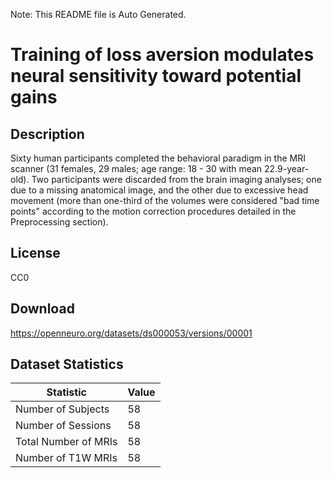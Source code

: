 Note: This README file is Auto Generated.

# Training of loss aversion modulates neural sensitivity toward potential gains

## Description

Sixty human participants completed the behavioral paradigm in the MRI scanner (31 females, 29 males; age range: 18 - 30 with mean 22.9-year-old). Two participants were discarded from the brain imaging analyses; one due to a missing anatomical image, and the other due to excessive head movement (more than one-third of the volumes were considered "bad time points" according to the motion correction procedures detailed in the Preprocessing section).


## License

CC0

## Download

https://openneuro.org/datasets/ds000053/versions/00001

## Dataset Statistics

| Statistic | Value |
| --- | --- |
| Number of Subjects | 58 |
| Number of Sessions | 58 |
| Total Number of MRIs | 58 |
| Number of T1W MRIs | 58 |

